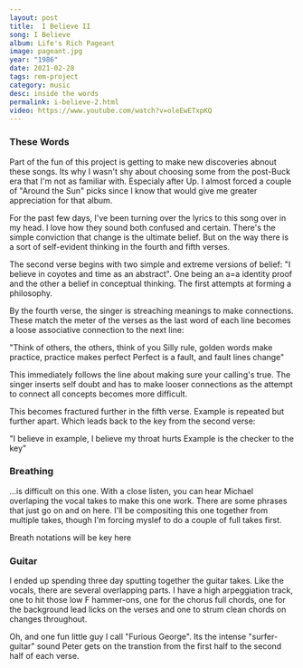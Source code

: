 ```yaml
---
layout: post
title:  I Believe II
song: I Believe
album: Life's Rich Pageant
image: pageant.jpg
year: "1986"
date: 2021-02-28
tags: rem-project
category: music
desc: inside the words
permalink: i-believe-2.html
video: https://www.youtube.com/watch?v=oleEwETxpKQ
---
```


### These Words
Part of the fun of this project is getting to make new discoveries abnout these songs. Its why I wasn't shy about choosing some from the post-Buck era that I'm not as familiar with. Especialy after Up. I almost forced a couple of "Around the Sun" picks since I know that would give me greater appreciation for that album.

For the past few days, I've been turning over the lyrics to this song over in my head. I love how they sound both confused and certain. There's the simple conviction that change is the ultimate belief. But on the way there is a sort of self-evident thinking in the fourth and fifth verses.

The second verse begins with two simple and extreme versions of belief: "I believe in coyotes and time as an abstract". One being an a=a identity proof and the other a belief in conceptual thinking. The first attempts at forming a philosophy.

By the fourth verse, the singer is streaching meanings to make connections. These match the meter of the verses as the last word of each line becomes a loose associative connection to the next line:

"Think of others, the others, think of you
Silly rule, golden words make practice, practice makes perfect
Perfect is a fault, and fault lines change"

This immediately follows the line about making sure your calling's true. The singer inserts self doubt and has to make looser connections as the attempt to connect all concepts becomes more difficult. 

This becomes fractured further in the fifth verse. Example is repeated but further apart. Which leads back to the key from the second verse: 

"I believe in example, I believe my throat hurts
Example is the checker to the key"

### Breathing
...is difficult on this one. With a close listen, you can hear Michael overlaping the vocal takes to make this one work. There are some phrases that just go on and on here. I'll be compositing this one together from multiple takes, though I'm forcing myslef to do a couple of full takes first.

Breath notations will be key here

### Guitar
I ended up spending three day sputting together the guitar takes. Like the vocals, there are several overlapping parts. I have a high arpeggiation track, one to hit those low F hammer-ons, one for the chorus full chords, one for the background lead licks on the verses and one to strum clean chords on changes throughout.

Oh, and one fun little guy I call "Furious George". Its the intense "surfer-guitar" sound Peter gets on the transtion from the first half to the second half of each verse.